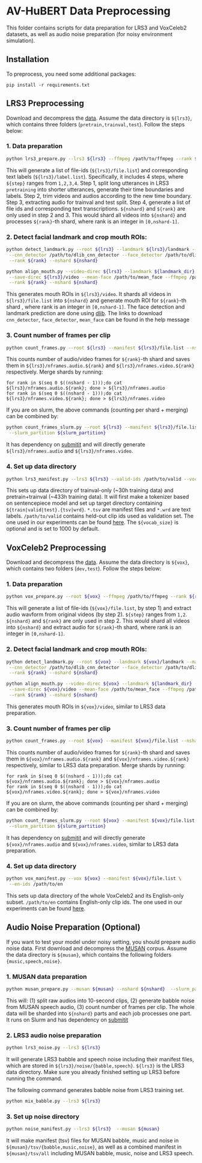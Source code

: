# AV-HuBERT Data Preprocessing

This folder contains scripts for data preparation for LRS3 and VoxCeleb2 datasets, as well as audio noise preparation (for noisy environment simulation).

## Installation
To preprocess, you need some additional packages:
```
pip install -r requirements.txt
```

## LRS3 Preprocessing

Download and decompress the [data](https://www.robots.ox.ac.uk/~vgg/data/lip_reading/lrs3.html). Assume the data directory is `${lrs3}`, which contains three folders (`pretrain,trainval,test`). Follow the steps below:

### 1. Data preparation
```sh
python lrs3_prepare.py --lrs3 ${lrs3} --ffmpeg /path/to/ffmpeg --rank ${rank} --nshard ${nshard} --step ${step}
```
This will generate a list of file-ids (`${lrs3}/file.list`) and corresponding text labels (`${lrs3}/label.list`). Specifically, it includes 4 steps, where `${step}` ranges from `1,2,3,4`. Step 1, split long utterances in LRS3 `pretraining` into shorter utterances, generate their time boundaries and labels. Step 2, trim videos and audios according to the new time boundary. Step 3, extracting audio for trainval and test split. Step 4, generate a list of file ids and corresponding text transcriptions.  `${nshard}` and `${rank}` are only used in step 2 and 3. This would shard all videos into `${nshard}` and processes `${rank}`-th shard, where rank is an integer in `[0,nshard-1]`. 


### 2. Detect facial landmark and crop mouth ROIs:
```sh
python detect_landmark.py --root ${lrs3} --landmark ${lrs3}/landmark --manifest ${lrs3}/file.list \
 --cnn_detector /path/to/dlib_cnn_detector --face_detector /path/to/dlib_landmark_predictor --ffmpeg /path/to/ffmpeg \
 --rank ${rank} --nshard ${nshard}
```
```sh
python align_mouth.py --video-direc ${lrs3} --landmark ${landmark_dir} --filename-path ${lrs3}/file.list \
 --save-direc ${lrs3}/video --mean-face /path/to/mean_face --ffmpeg /path/to/ffmpeg \
 --rank ${rank} --nshard ${nshard}
```

This generates mouth ROIs in `${lrs3}/video`. It shards all videos in `${lrs3}/file.list` into `${nshard}` and generate mouth ROI for `${rank}`-th shard , where rank is an integer in `[0,nshard-1]`. The face detection and landmark prediction are done using [dlib](https://github.com/davisking/dlib). The links to download `cnn_detector`, `face_detector`, `mean_face` can be found in the help message

### 3. Count number of frames per clip
```sh
python count_frames.py --root ${lrs3} --manifest ${lrs3}/file.list --nshard ${nshard} --rank ${rank}
```
This counts number of audio/video frames for `${rank}`-th shard and saves them in `${lrs3}/nframes.audio.${rank}` and `${lrs3}/nframes.video.${rank}` respectively. Merge shards by running:

```
for rank in $(seq 0 $((nshard - 1)));do cat ${lrs3}/nframes.audio.${rank}; done > ${lrs3}/nframes.audio
for rank in $(seq 0 $((nshard - 1)));do cat ${lrs3}/nframes.video.${rank}; done > ${lrs3}/nframes.video
```

If you are on slurm, the above commands (counting per shard + merging) can be combined by:
```sh
python count_frames_slurm.py --root ${lrs3} --manifest ${lrs3}/file.list --nshard ${nshard} \
 --slurm_partition ${slurm_partition}
```
It has dependency on [submitit](https://github.com/facebookincubator/submitit) and will directly  generate `${lrs3}/nframes.audio` and `${lrs3}/nframes.video`.

### 4. Set up data directory
```sh
python lrs3_manifest.py --lrs3 ${lrs3} --valid-ids /path/to/valid --vocab-size ${vocab_size}
```

This sets up data directory of trainval-only (~30h training data) and pretrain+trainval (~433h training data). It will first make a tokenizer based on sentencepiece model and set up target directory containing `${train|valid|test}.{tsv|wrd}`. `*.tsv` are manifest files and `*.wrd` are text labels.  `/path/to/valid` contains held-out clip ids used as validation set. The one used in our experiments can be found [here](data/lrs3-valid.id). The `${vocab_size}` is optional and is set to 1000 by default.


## VoxCeleb2 Preprocessing

Download and decompress the [data](https://www.robots.ox.ac.uk/~vgg/data/voxceleb/vox2.html). Assume the data directory is `${vox}`, which contains two folders (`dev,test`). Follow the steps below:

### 1. Data preparation
```sh
python vox_prepare.py --root ${vox} --ffmpeg /path/to/ffmpeg --rank ${rank} --nshard ${nshard} --step ${step}
```
This will generate a list of file-ids (`${vox}/file.list`, by step 1) and extract audio wavform from original videos (by step 2). `${step}` ranges from `1,2`.   `${nshard}` and `${rank}` are only used in step 2. This would shard all videos into `${nshard}` and extract audio for `${rank}`-th shard, where rank is an integer in `[0,nshard-1]`. 

### 2. Detect facial landmark and crop mouth ROIs:
```sh
python detect_landmark.py --root ${vox} --landmark ${vox}/landmark --manifest ${vox}/file.list \
 --cnn_detector /path/to/dlib_cnn_detector --face_detector /path/to/dlib_landmark_predictor --ffmpeg /path/to/ffmpeg \
 --rank ${rank} --nshard ${nshard}
```
```sh
python align_mouth.py --video-direc ${vox} --landmark ${landmark_dir} --filename-path ${vox}/file.list \
 --save-direc ${vox}/video --mean-face /path/to/mean_face --ffmpeg /path/to/ffmpeg \
 --rank ${rank} --nshard ${nshard}
```

This generates mouth ROIs in `${vox}/video`, similar to LRS3 data preparation.

### 3. Count number of frames per clip
```sh
python count_frames.py --root ${vox} --manifest ${vox}/file.list --nshard ${nshard} --rank ${rank}
```
This counts number of audio/video frames for `${rank}`-th shard and saves them in `${vox}/nframes.audio.${rank}` and `${vox}/nframes.video.${rank}` respectively, similar to LRS3 data preparation. Merge shards by running:

```
for rank in $(seq 0 $((nshard - 1)));do cat ${vox}/nframes.audio.${rank}; done > ${vox}/nframes.audio
for rank in $(seq 0 $((nshard - 1)));do cat ${vox}/nframes.video.${rank}; done > ${vox}/nframes.video
```

If you are on slurm, the above commands (counting per shard + merging) can be combined by:
```sh
python count_frames_slurm.py --root ${vox} --manifest ${vox}/file.list --nshard ${nshard} \
 --slurm_partition ${slurm_partition}
```
It has dependency on [submitit](https://github.com/facebookincubator/submitit) and will directly  generate `${vox}/nframes.audio` and `${vox}/nframes.video`, similar to LRS3 data preparation.

### 4. Set up data directory
```sh
python vox_manifest.py --vox ${vox} --manifest ${vox}/file.list \
 --en-ids /path/to/en
```

This sets up data directory of the whole VoxCeleb2 and its English-only subset.  `/path/to/en` contains English-only clip ids. The one used in our experiments can be found [here](data/vox-en.id.gz). 

## Audio Noise Preparation (Optional)
If you want to test your model under noisy setting, you should prepare audio noise data. First download and decompress the [MUSAN](https://www.openslr.org/17/) corpus. Assume the data directory is `${musan}`, which contains the following folders `{music,speech,noise}`.

### 1. MUSAN data preparation
```sh
python musan_prepare.py --musan ${musan} --nshard ${nshard}  --slurm_partition ${slurm_partition}
```
This will: (1) split raw audios into 10-second clips, (2) generate babble noise from MUSAN speech audio, (3) count number of frames per clip. The whole data will be sharded into `${nshard}` parts and each job processes one part. It runs on Slurm and has dependency on [submitit](https://github.com/facebookincubator/submitit)


### 2. LRS3 audio noise preparation
```sh
python lrs3_noise.py --lrs3 ${lrs3}
```
It will generate LRS3 babble and speech noise including their manifest files, which are stored in `${lrs3}/noise/{babble,speech}`. `${lrs3}` is the LRS3 data directory. Make sure you already finished setting up LRS3 before running the command.

The following command generates babble noise from LRS3 training set.
```sh
python mix_babble.py --lrs3 ${lrs3}
```


### 3. Set up noise directory
```sh
python noise_manifest.py --lrs3 ${lrs3}  --musan ${musan}
```
It will make manifest (tsv) files for MUSAN babble, music and noise in `${musan}/tsv/{babble,music,noise}`, as well as a combined manifest in `${musan}/tsv/all` including MUSAN babble, music, noise and LRS3 speech. 

